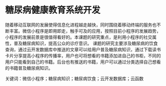 # 糖尿病健康教育系统开发


随着移动互联网的发展使得信息化进程越走越快，同时围绕着移动终端的服务也不断丰富。微信小程序是即用即走，触手可及的应用，按照目前小程序的发展趋势，小程序的发展前景是很值得看好的。本课题的研究重点，是利用小程序的社交属性，普及糖尿病知识，提高公众的诊疗意识。
课题的研究主要涉及糖尿病的饮食查询，通过云开发数据库中推送的文章可以给用户普及糖尿病知识，通过下载读书卡片分享提高小程序的传播率，用户也可将想看的书籍添加进自己的书柜，不同的用户只能看到自己的书籍。后台也有推送的书籍，用户可以通过分类选择自己想看的书籍普及糖尿病知识。


关键词：微信小程序；糖尿病知识；糖尿病饮食；云开发数据库；云函数
